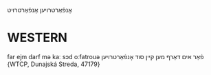 אָנפֿאַרטרויען
אָנפֿאַרטרויט

WESTERN
========

far ejm darf mə kaː sɔd oːfatrouə פֿאַר אים דאַרף מען קיין סוד אָנפֿאַרטרויען {WTCP, Dunajská Streda, 47179}
